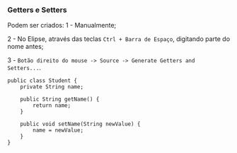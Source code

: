 ### Getters e Setters

Podem ser criados:
1 - Manualmente;

2 - No Elipse, através das teclas `Ctrl + Barra de Espaço`, digitando parte do nome antes;

3 - `Botão direito do mouse -> Source -> Generate Getters and Setters...`.

```
public class Student {
	private String name;

	public String getName() {
		return name;
	}

	public void setName(String newValue) {
		name = newValue;
	}
}
```
